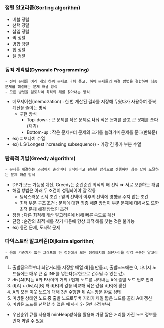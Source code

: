 ### 정렬 알고리즘(Sorting algorithm)
  - 버블 정렬
  - 선택 정렬
  - 삽입 정렬
  - 퀵 정렬
  - 병합 정렬
  - 힙 정렬
  - 셀 정렬
    
### 동적 계획법(Dynamic Programming)
    - 전체 문제를 여러 개의 하위 문제로 나눠 풀고, 하위 문제들의 해결 방법을 결합하여 최종 문제를 해결하는 문제 해결 방식
    - 모든 방법을 검토하여 최적의 해를 찾아내는 방식
  - 메모제이션(memoization) : 한 번 계산된 결과를 저장해 두웠다가 사용하여 중복 계산을 줄이는 방식
    - 구현 방식 
      - Top-down : 큰 문제를 작은 문제로 나눠 작은 문제를 풀고 큰 문제를 푼다(재귀)
      - Bottom-up : 작은 문제부터 문제의 크기를 늘려가며 문제를 푼다(반복문)
  - ex) 피보나치 수열
  - ex) LIS(Longest increasing subsequence) - 가장 긴 증가 부분 수열

### 탐욕적 기법(Greedy algorithm)
    - 문제를 해결하는 과정에서 순간마다 최적이라고 판단한 방식으로 진행하여 최종 답에 도달하는 문제 해결 방식
  - DP가 모든 가능성 계산, Greedy는 순간순간 최적의 해 선택 ⇒ 서로 보완하는 개념
  - 해결 방법은 아래 두 조건이 성립되어야 잘 작동
    - 탐욕스러운 선택 조건 : 앞의 선택이 이후의 선택에 영향을 주지 않는 조건
    - 최적 부분 구조 조건 : 문제에 대한 최종 해결 방법이 부분 문제에 대해서도 또한 최적 문제 해결 방법인 조건
  - 장점 : 다른 최적해 계산 알고리즘에 비해 빠른 속도로 계산
  - 단점 : 순간의 최적 해를 찾기 때문에 항상 최적 해를 찾는 것은 불가능
  - ex) 동전 문제, 도시락 문제

### 다익스트라 알고리즘(Dijkstra algorithm)
    - 음의 가중치가 없는 그래프의 한 정점에서 모든 정점까지의 최단거리를 각각 구하는 알고리즘
  1. 출발점으로부터 최단거리를 저장할 배열 d[]을 만들고, 출발노드에는 0, 나머지 노드들에는 매우 큰 값 INF를 넣는다(무한으로 간주될 수 있는 값).
  2. dis[A][B]는 A와 B사이의 거리 / 현재 노드를 나타내는 A에 출발 노드 번호 입력
  3. d[A] + dis[A][B] 와 d[B]의 값을 비교해 작은 값을 d[B]에 갱신
  4. A의 모든 이웃 노드에 대해 3번 수행한 뒤 A는 방문 완료 상태
  5. 미방문 상태인 노드 중 출발 노드로투버 거리가 제일 짧은 노드를 골라 A에 갱신
  6. 미방문 노드를 선택할 수 없을 때 까지 3~5번 과정 반복
  - 우선순위 큐를 사용해 minHeap방식을 활용해 가장 짧은 거리를 가진 노드 정보를 먼저 꺼낼 수 있음
